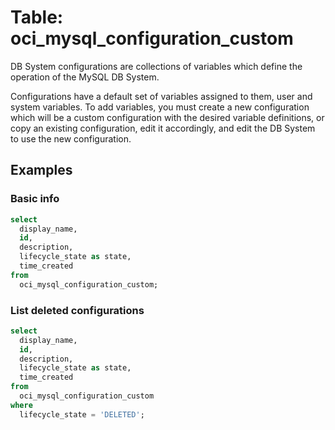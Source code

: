 # Table: oci_mysql_configuration_custom

DB System configurations are collections of variables which define the operation of the MySQL DB System.

Configurations have a default set of variables assigned to them, user and system variables. To add variables, you must create a new configuration which will be a custom configuration with the desired variable definitions, or copy an existing configuration, edit it accordingly, and edit the DB System to use the new configuration.

## Examples

### Basic info

```sql
select
  display_name,
  id,
  description,
  lifecycle_state as state,
  time_created
from
  oci_mysql_configuration_custom;
```

### List deleted configurations

```sql
select
  display_name,
  id,
  description,
  lifecycle_state as state,
  time_created
from
  oci_mysql_configuration_custom 
where
  lifecycle_state = 'DELETED';
```
